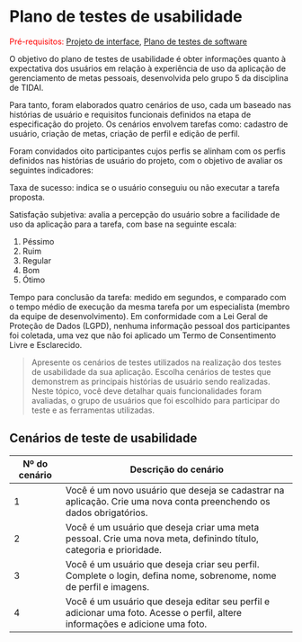 # Plano de testes de usabilidade

<span style="color:red">Pré-requisitos: <a href="04-Projeto-interface.md"> Projeto de interface</a></span>, <a href="07-Plano-testes-software.md"> Plano de testes de software</a>

O objetivo do plano de testes de usabilidade é obter informações quanto à expectativa dos usuários em relação à experiência de uso da aplicação de gerenciamento de metas pessoais, desenvolvida pelo grupo 5 da disciplina de TIDAI.

Para tanto, foram elaborados quatro cenários de uso, cada um baseado nas histórias de usuário e requisitos funcionais definidos na etapa de especificação do projeto. Os cenários envolvem tarefas como: cadastro de usuário, criação de metas, criação de perfil e edição de perfil.

Foram convidados oito participantes cujos perfis se alinham com os perfis definidos nas histórias de usuário do projeto, com o objetivo de avaliar os seguintes indicadores:

Taxa de sucesso: indica se o usuário conseguiu ou não executar a tarefa proposta.

Satisfação subjetiva: avalia a percepção do usuário sobre a facilidade de uso da aplicação para a tarefa, com base na seguinte escala:

1. Péssimo
2. Ruim
3. Regular
4. Bom
5. Ótimo

Tempo para conclusão da tarefa: medido em segundos, e comparado com o tempo médio de execução da mesma tarefa por um especialista (membro da equipe de desenvolvimento).
Em conformidade com a Lei Geral de Proteção de Dados (LGPD), nenhuma informação pessoal dos participantes foi coletada, uma vez que não foi aplicado um Termo de Consentimento Livre e Esclarecido.

> Apresente os cenários de testes utilizados na realização dos testes de usabilidade da sua aplicação. Escolha cenários de testes que demonstrem as principais histórias de usuário sendo realizadas. Neste tópico, você deve detalhar quais funcionalidades foram avaliadas, o grupo de usuários que foi escolhido para participar do teste e as ferramentas utilizadas.

## Cenários de teste de usabilidade

| Nº do cenário | Descrição do cenário |
|---------------|----------------------|
| 1             | Você é um novo usuário que deseja se cadastrar na aplicação. Crie uma nova conta preenchendo os dados obrigatórios. |
| 2             | Você é um usuário que deseja criar uma meta pessoal. Crie uma nova meta, definindo título, categoria e prioridade. |
| 3             | Você é um usuário que deseja criar seu perfil. Complete o login, defina nome, sobrenome, nome de perfil e imagens. |
| 4             | Você é um usuário que deseja editar seu perfil e adicionar uma foto. Acesse o perfil, altere informações e adicione uma foto. |
